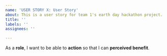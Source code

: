 ```yaml
---
name: 'USER STORY X: User Story'
about: This is a user story for team 1's earth day hackathon project.
title: ''
labels: ''
assignees: ''

---
```


As a **role**, I want to be able to **action** so that I can **perceived benefit**.
